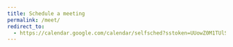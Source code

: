 ```yaml
---
title: Schedule a meeting
permalink: /meet/
redirect_to:
  - https://calendar.google.com/calendar/selfsched?sstoken=UUowZ0M1TUlSMXFffGRlZmF1bHR8YmI1YmZkNjM2MjJiMDdlMzdmNzI4ZmMyMTExOGY0ZGM&ctz=America/Los_Angeles
---
```

